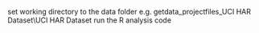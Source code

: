 set working directory to the data folder e.g. getdata_projectfiles_UCI HAR Dataset\UCI HAR Dataset
run the R analysis code